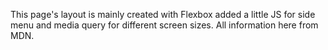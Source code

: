 This page's layout is mainly created with Flexbox added a little JS for side menu and media query for different screen sizes. All information here from MDN.
